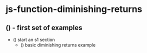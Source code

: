 # js-function-diminishing-returns

## () - first set of examples
* () start an s1 section
  * () basic diminishing returns example